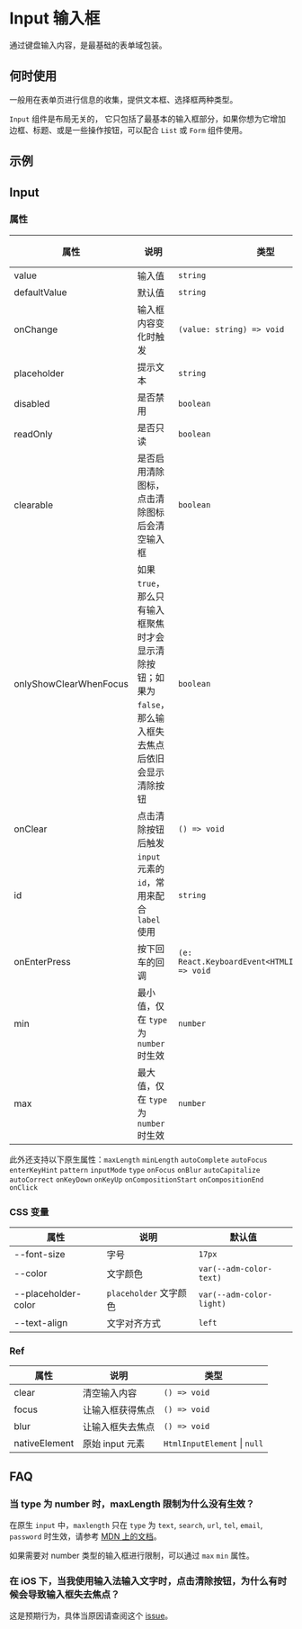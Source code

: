 # Input 输入框

通过键盘输入内容，是最基础的表单域包装。

## 何时使用

一般用在表单页进行信息的收集，提供文本框、选择框两种类型。

`Input` 组件是布局无关的， 它只包括了最基本的输入框部分，如果你想为它增加边框、标题、或是一些操作按钮，可以配合 `List` 或 `Form` 组件使用。

## 示例

<code src="./demos/demo1.tsx"></code>

<code src="./demos/demo2.tsx"></code>

## Input

### 属性

| 属性                   | 说明                                                                                                      | 类型                                                 | 默认值  |
| ---------------------- | --------------------------------------------------------------------------------------------------------- | ---------------------------------------------------- | ------- |
| value                  | 输入值                                                                                                    | `string`                                             | -       |
| defaultValue           | 默认值                                                                                                    | `string`                                             | -       |
| onChange               | 输入框内容变化时触发                                                                                      | `(value: string) => void`                            | -       |
| placeholder            | 提示文本                                                                                                  | `string`                                             | -       |
| disabled               | 是否禁用                                                                                                  | `boolean`                                            | `false` |
| readOnly               | 是否只读                                                                                                  | `boolean`                                            | `false` |
| clearable              | 是否启用清除图标，点击清除图标后会清空输入框                                                              | `boolean`                                            | `false` |
| onlyShowClearWhenFocus | 如果 `true`，那么只有输入框聚焦时才会显示清除按钮；如果为 `false`，那么输入框失去焦点后依旧会显示清除按钮 | `boolean`                                            | `true`  |
| onClear                | 点击清除按钮后触发                                                                                        | `() => void`                                         | -       |
| id                     | `input` 元素的 `id`，常用来配合 `label` 使用                                                              | `string`                                             | -       |
| onEnterPress           | 按下回车的回调                                                                                            | `(e: React.KeyboardEvent<HTMLInputElement>) => void` | -       |
| min                    | 最小值，仅在 `type` 为 `number` 时生效                                                                    | `number`                                             | -       |
| max                    | 最大值，仅在 `type` 为 `number` 时生效                                                                    | `number`                                             | -       |

此外还支持以下原生属性：`maxLength` `minLength` `autoComplete` `autoFocus` `enterKeyHint` `pattern` `inputMode` `type` `onFocus` `onBlur` `autoCapitalize` `autoCorrect` `onKeyDown` `onKeyUp` `onCompositionStart` `onCompositionEnd` `onClick`

### CSS 变量

| 属性                | 说明                   | 默认值                   |
| ------------------- | ---------------------- | ------------------------ |
| --font-size         | 字号                   | `17px`                   |
| --color             | 文字颜色               | `var(--adm-color-text)`  |
| --placeholder-color | `placeholder` 文字颜色 | `var(--adm-color-light)` |
| --text-align        | 文字对齐方式           | `left`                   |

### Ref

| 属性          | 说明             | 类型                         |
| ------------- | ---------------- | ---------------------------- |
| clear         | 清空输入内容     | `() => void`                 |
| focus         | 让输入框获得焦点 | `() => void`                 |
| blur          | 让输入框失去焦点 | `() => void`                 |
| nativeElement | 原始 input 元素  | `HtmlInputElement` \| `null` |

## FAQ

### 当 type 为 number 时，maxLength 限制为什么没有生效？

在原生 `input` 中，`maxlength` 只在 `type` 为 `text`, `search`, `url`, `tel`, `email`, `password` 时生效，请参考 [MDN 上的文档](https://developer.mozilla.org/en-US/docs/Web/HTML/Element/Input#attr-maxlength)。

如果需要对 number 类型的输入框进行限制，可以通过 `max` `min` 属性。

### 在 iOS 下，当我使用输入法输入文字时，点击清除按钮，为什么有时候会导致输入框失去焦点？

这是预期行为，具体当原因请查阅这个 [issue](https://github.com/ant-design/ant-design-mobile/issues/5212)。

